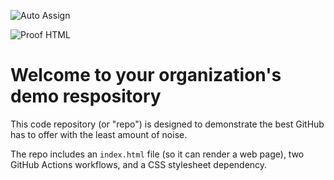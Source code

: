 ![Auto Assign](https://github.com/zhabiki/demo-repository/actions/workflows/auto-assign.yml/badge.svg)

![Proof HTML](https://github.com/zhabiki/demo-repository/actions/workflows/proof-html.yml/badge.svg)

# Welcome to your organization's demo respository
This code repository (or "repo") is designed to demonstrate the best GitHub has to offer with the least amount of noise.

The repo includes an `index.html` file (so it can render a web page), two GitHub Actions workflows, and a CSS stylesheet dependency.
